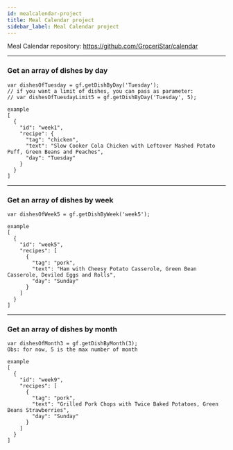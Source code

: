 ```yaml
---
id: mealcalendar-project
title: Meal Calendar project
sidebar_label: Meal Calendar project
---
```


Meal Calendar repository: https://github.com/GroceriStar/calendar

---
### Get an array of dishes by day
```
var dishesOfTuesday = gf.getDishByDay('Tuesday');
// if you want a limit of dishes, you can pass as parameter:
// var dishesOfTuesdayLimit5 = gf.getDishByDay('Tuesday', 5);

example
[
  {
    "id": "week1",
    "recipe": {
      "tag": "chicken",
      "text": "Slow Cooker Cola Chicken with Leftover Mashed Potato Puff, Green Beans and Peaches",
      "day": "Tuesday"
    }
  }
]
```


---
### Get an array of dishes by week
```
var dishesOfWeek5 = gf.getDishByWeek('week5');

example
[
  {
    "id": "week5",
    "recipes": [
      {
        "tag": "pork",
        "text": "Ham with Cheesy Potato Casserole, Green Bean Casserole, Deviled Eggs and Rolls",
        "day": "Sunday"
      }
    ]
  }
]
```

---
### Get an array of dishes by month
```
var dishesOfMonth3 = gf.getDishByMonth(3);
Obs: for now, 5 is the max number of month

example
[
  {
    "id": "week9",
    "recipes": [
      {
        "tag": "pork",
        "text": "Grilled Pork Chops with Twice Baked Potatoes, Green Beans Strawberries",
        "day": "Sunday"
      }
    ]
  }
]
```

